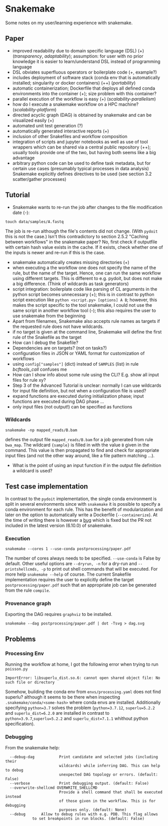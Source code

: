 # Snakemake
Some notes on my user/learning experience with snakemake.

## Paper
* improved readability due to domain specific language (DSL) (+) (*transparency*, *adaptability*); assumption: for user with no prior knowledge it is easier to learn/understand DSL instead of programming language
* DSL obviates superfluous operators or boilerplate code (+, example?)
* includes deployment of software stack (conda env that is automatically installed; singularity or docker containers) (++) (*portability*)
* automatic containerization; Dockerfile that deploys all defined conda environments into the container (+); size problem with this container?
* parallel execution of the workflow is easy (+) (*scalability-parallelism*)
* how do I execute a snakemake workflow on a HPC machine? (*scalability-platform*)
* directed acyclic graph (DAG) is obtained by snakemake and can be visualized easily (+)
* automated unit test generation (?)
* automatically generated interactive reports (+)
* inclusion of other Snakefiles and workflow composition
* integration of scripts and jupyter notebooks as well as use of tool wrappers which can be shared via a central public repository (++); usually tools provide one of the two, but having both seems like a big advantage
* arbitrary python code can be used to define task metadata, but for certain use cases (presumably typical processes in data analysis) Snakemake explicitly defines directives to be used (see section 3.2 scatter/gather processes)


## Tutorial
* Snakemake wants to re-run the job after changes to the file modification date (-):
```
touch data/samples/A.fastq
```
The job is re-run although the file's contents did not change.
(With `pydoit` this is not the case.)
Isn't this contradictory to section 2.5.2 "Caching between workflows" in the snakemake paper? No, first check if outputfile with certain hash value exists in the cache. If it exists, check whether one of the inputs is newer and re-run if this is the case.

* snakemake automatically creates missing directories (+)
* when executing a the workflow one does not specify the name of the rule, but the name of the target. Hence, one can run the same workflow using different targets. This is different to e.g. pydoit, but does not make a big difference. (Think of wildcards as task generators)
* script integration: boilerplate code like parsing of CL arguments in the python script becomes unnecessary (+); this is in contrast to python script execution like `python <script.py> [options] A B`; however, this makes the script specific to the tool snakemake, I could not use the same script in another workflow tool (-); this also requires the user to use snakemake from the beginning
* Apart from filenames, Snakemake also accepts rule names as targets if the requested rule does not have wildcards.
* if no target is given at the command line, Snakemake will define the first rule of the Snakefile as the target
* How can I debug the Snakefile?
* Dependencies are on targets? (not on tasks?)
* configuration files in JSON or YAML format for customization of workflows
* using `config["samples"]` (dict) instead of `SAMPLES` (list) in rule *bcftools_call* confuses me
* How can I show info about some rule using the CLI? E.g. show all input files for rule xy?
* Step 3 of the Advanced Tutorial is unclear: normally I can use wildcards for input file definition, but not when a configuration file is used?
* expand functions are executed during initialization phase; input functions are executed during DAG phase ...
* only input files (not output!) can be specified as functions


### Wildcards
```
snakemake -np mapped_reads/B.bam
```
defines the output file `mapped_reads/B.bam` for a job generated from rule `bwa_map`. 
The wildcard `{sample}` is filled in with the value `B` given in the command.
This value is then propagated to find and check for appropriate input files (and not the other way around, like a file pattern matching ...).
* What is the point of using an input function if in the output file definition a wildcard is used?


## Test case implementation
In contrast to the `pydoit` implementation, the single conda environment is split in several environments since with `snakemake` it is possible to specify a conda environment for each rule. 
This has the benefit of modularization and later on the option to automatically write a Dockerfile (`--containerize`).
At the time of writing there is however a [bug](https://github.com/snakemake/snakemake/issues/1210) which is fixed but the PR not included in the latest version (6.10.0) of snakemake.

### Execution
```
snakemake --cores 1 --use-conda postprocessing/paper.pdf
```
The number of cores always needs to be specified. `--use-conda` is False by default.
Other useful options are `--dryrun, -n` for a dry-run and `--printshellcmds, -p` to print out shell commands that will be executed.  For more help `snakemake --help` of course.
The current Snakefile implementation requires the user to explicitly define the target `postprocessing/paper.pdf` such that an appropriate job can be generated from the rule `compile`.

### Provenance graph
Exporting the DAG requires `graphviz` to be installed.
```
snakemake --dag postprocessing/paper.pdf | dot -Tsvg > dag.svg
```

## Problems

### Processing Env
Running the workflow at home, I got the following error when trying to run `poisson.py`
```
ImportError: libsuperlu_dist.so.6: cannot open shared object file: No such file or directory
```
Somehow, building the conda env from `envs/processing.yaml` does not find superlu? although it seems to be there when inspecting
`.snakemake/conda/<some-hash>` where conda envs are installed. Additionally specifying `python=3.7` solves the problem (`python=3.7.12`, `superlu=5.2.2` and `superlu_dist=6.2.0` are installed in contrast to `python=3.9.7`,`superlu=5.2.2` and `superlu_dist=7.1.1` whithout python specification).

### Debugging
From the snakemake help:
```
  --debug-dag           Print candidate and selected jobs (including their
                        wildcards) while inferring DAG. This can help to debug
                        unexpected DAG topology or errors. (default: False)
  --verbose             Print debugging output. (default: False)
  --overwrite-shellcmd OVERWRITE_SHELLCMD
                        Provide a shell command that shall be executed instead
                        of those given in the workflow. This is for debugging
                        purposes only. (default: None)
  --debug		Allow to debug rules with e.g. PDB. This flag allows
			to set breakpoints in run blocks. (default: False)
```
